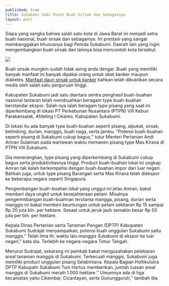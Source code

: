 ```yaml
---
published: true
title: Sukabumi Jadi Pusat Buah Sirsak dan Sebagainya
layout: post
---
```

Siapa yang sangka bahwa salah satu kota di Jawa Barat ini menjadi setra buah nasional, buah sirsak dan sebagainya. Ini prestasi yang sangat membanggakan khususnya bagi Pemda Sukabumi. Daerah lain yang ingin mengembangkan buah sirsak dan lainnya bisa mencontoh kota tersebut. 

<img src="http://www.gvriksh.in/magictree/images/medical/soursop.jpg">

Buah sirsak mungkin sudah tidak asing anda dengar. Buah yang memiliki banyak manfaat ini banyak dipakai orang untuk obat kanker maupun diabetes. <a href="http://daihatsu.co.id/kokgituya/article/lifestyle/1001-manfaat-daun-sirsak">Manfaat daun sirsak untuk kanker</a> bahkan telah dibuktikan secara medis oleh salah satu perguruan tinggi. 

Kabupaten Sukabumi jadi satu diantara sentra penghasil buah-buahan nasional lantaran telah membuahkan beragam type buah-buahan berstandar ekspor. Salah nya ialah beragam type pisang yang saat ini diperkembang di lokasi PT Perkebunan Nusantara (PTPN) VIII Kebun Parakansalak, Afdeling I Cikareo, Kabupaten Sukabumi. 

Di lokasi itu ada banyak type buah-buahan seperti pisang, alpukat, sirsak, belimbing, durian, manggis, buah naga, serta jambu. "Potensi buah-buahan seperti pisang di Sukabumi cukup bagus,’’ tutur Menteri Pertanian Andi Amran Sulaiman pada wartawan waktu memanen pisang type Mas Kirana di PTPN VIII Sukabumi. 

Dia menerangkan, type pisang yang diperkembang di Sukabumi cukup bagus serta produktivitasnya tinggi. Product buah-buahan lokal ini ungkap Amran tak kalah berkompetisi dengan buah-buahan impor dari luar negeri. Bahkan juga, untuk type pisang Barangan serta Mas Kirana telah diekspor ke beberapa negara seperti Singapura. 

Pengembangan buah-buahan lokal yang unggul ini jelas Amran, bakal memberi daya ungkit untuk kesejahteraan petani. Misalnya pengemmbangan buah-buahnan terutama mangga, pisang, durian serta manggis ini bakal memberi keuntungan untuk petani sekitaran Rp 15 sampai Rp 20 juta bln. per hektare. Sesaat untuk jeruk jauh semakin besar Rp 50 juta per bln. per hektare. 

Kepala Dinas Pertanian serta Tanaman Pangan (DPTP) Kabupaten Sukabumi Sudrajat menyampaikan, potensi buah unggulan Sukabumi yaitu manggis." Telah lima th. waktu lalu manggis Sukabumi di ekspor ke luar negeri," kata dia. Terlebih ke negara-negara Timur Tengah. 

Menurut Sudrajat, sekarang ini pemkab bakal mengusahakan pelebaran areal tanaman manggis di Sukabumi. Terkecuali manggis, Sukabumi juga memiliki product unggulan pisang Selabintana. Kepala Bagian Holtikulutra DPTP Kabupatn Sukabumi Toni Hartus memberikan, jumlah luasan areal manggis di Sukabumi meraih 1.000 hektare.‘’ Umumnya ada di tiga kecamatan yaitu Cikembar, Cicantayan, serta Gunungguruh,’’ tambah dia.